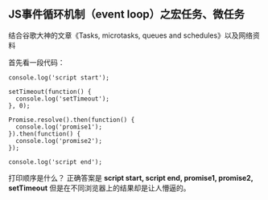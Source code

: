 ## JS事件循环机制（event loop）之宏任务、微任务
结合谷歌大神的文章《Tasks, microtasks, queues and schedules》以及网络资料

首先看一段代码：

```
console.log('script start');

setTimeout(function() {
  console.log('setTimeout');
}, 0);

Promise.resolve().then(function() {
  console.log('promise1');
}).then(function() {
  console.log('promise2');
});

console.log('script end');
```

打印顺序是什么？
正确答案是
**script start, script end, promise1, promise2, setTimeout**
但是在不同浏览器上的结果却是让人懵逼的。
